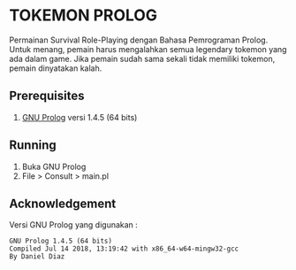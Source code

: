 # TOKEMON PROLOG

Permainan Survival Role-Playing dengan Bahasa Pemrograman Prolog. Untuk menang, pemain
harus mengalahkan semua legendary tokemon yang ada dalam game. Jika pemain sudah sama
sekali tidak memiliki tokemon, pemain dinyatakan kalah.

## Prerequisites
1. [GNU Prolog](http://www.gprolog.org/) versi 1.4.5 (64 bits)

## Running
1. Buka GNU Prolog
2. File > Consult > main.pl

## Acknowledgement
Versi GNU Prolog yang digunakan :
```
GNU Prolog 1.4.5 (64 bits)
Compiled Jul 14 2018, 13:19:42 with x86_64-w64-mingw32-gcc
By Daniel Diaz
```
